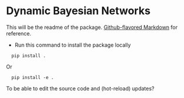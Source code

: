 # Dynamic Bayesian Networks

This will be the readme of the package. 
[Github-flavored Markdown](https://guides.github.com/features/mastering-markdown/)
for reference.

- Run this command to install the package locally

```
  pip install .
```

Or 

```
  pip install -e .
```
To be able to edit the source code and (hot-reload) updates?
